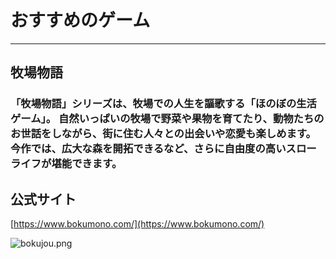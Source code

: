 # おすすめのゲーム  
*****

## 牧場物語  


### 「牧場物語」シリーズは、牧場での人生を謳歌する「ほのぼの生活ゲーム」。 自然いっぱいの牧場で野菜や果物を育てたり、動物たちのお世話をしながら、街に住む人々との出会いや恋愛も楽しめます。 今作では、広大な森を開拓できるなど、さらに自由度の高いスローライフが堪能できます。  

## 公式サイト

[https://www.bokumono.com/](https://www.bokumono.com/)

![bokujou.png](./bokujou.png/picture/bokujou.png)
